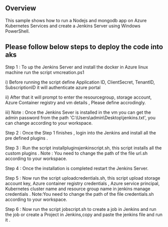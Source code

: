 ## Overview
This sample shows how to run a Nodejs and mongodb app on Azure Kubernetes Services and create a Jenkins Server using Windows PowerShell.

## Please follow below steps to deploy the code into aks

Step 1 : To up the Jenkins Server and install the docker  in Azure linux machine run the script vmcreation.ps1 

i) Before running the script define Application ID, ClientSecret, TenantID, SubscriptionID it will authenticate azure portal

ii) After that it will prompt to enter the resourcegroup, storage account, Azure Container registry and vm details , Please define accrodingly. 

iii) Note : Once the Jenkins Sever is installed in the vm you can get the admin password from the path 'C:\Users\admin\Desktop\jenkins.txt', you can change according to your workspace.


Step 2 : Once the Step 1 finishes , login into the Jenkins and install all the pre defined plugins .

Step 3 : Run the script installpluginsjenkinscript.sh, this script installs all the custom plugins .
Note : You need to change the path of the file url.sh according to your workspace.

Step 4 : Once the installation is completed restart the Jenkins Server.

Step 5 :  Now run the script uploadcredentials.sh, this script upload storage account key, Azure container registry credentials , Azure service principal, Kubernetes cluster name and resource group name in jenkins manage credentials . Note:You need to change the path of the file credentials.sh according to your workspace.

Step 6 : Now run the script jobscript.sh to create a job in Jenkins and run the job or create a Project in Jenkins,copy and paste the jenkins file and run it .






